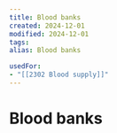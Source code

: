 ```yaml
---
title: Blood banks
created: 2024-12-01
modified: 2024-12-01
tags: 
alias: Blood banks

usedFor:
- "[[2302 Blood supply]]"
---
```

# Blood banks
